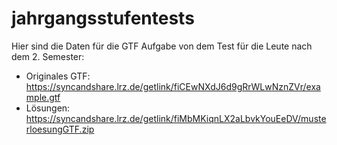 # jahrgangsstufentests

Hier sind die Daten für die GTF Aufgabe von dem Test für die Leute nach dem 2. Semester:

- Originales GTF: https://syncandshare.lrz.de/getlink/fiCEwNXdJ6d9gRrWLwNznZVr/example.gtf
- Lösungen: https://syncandshare.lrz.de/getlink/fiMbMKiqnLX2aLbvkYouEeDV/musterloesungGTF.zip
